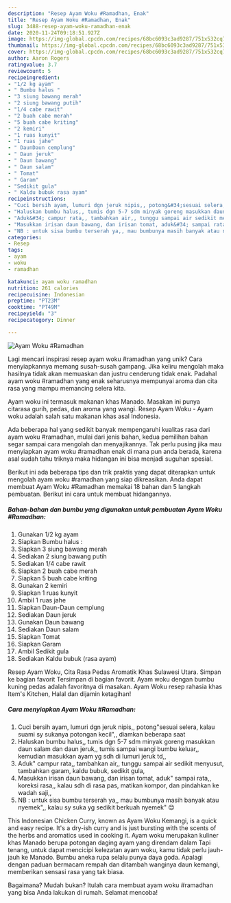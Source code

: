 ```yaml
---
description: "Resep Ayam Woku #Ramadhan, Enak"
title: "Resep Ayam Woku #Ramadhan, Enak"
slug: 3488-resep-ayam-woku-ramadhan-enak
date: 2020-11-24T09:18:51.927Z
image: https://img-global.cpcdn.com/recipes/68bc6093c3ad9287/751x532cq70/ayam-woku-ramadhan-foto-resep-utama.jpg
thumbnail: https://img-global.cpcdn.com/recipes/68bc6093c3ad9287/751x532cq70/ayam-woku-ramadhan-foto-resep-utama.jpg
cover: https://img-global.cpcdn.com/recipes/68bc6093c3ad9287/751x532cq70/ayam-woku-ramadhan-foto-resep-utama.jpg
author: Aaron Rogers
ratingvalue: 3.7
reviewcount: 5
recipeingredient:
- "1/2 kg ayam"
- " Bumbu halus "
- "3 siung bawang merah"
- "2 siung bawang putih"
- "1/4 cabe rawit"
- "2 buah cabe merah"
- "5 buah cabe kriting"
- "2 kemiri"
- "1 ruas kunyit"
- "1 ruas jahe"
- " DaunDaun cemplung"
- " Daun jeruk"
- " Daun bawang"
- " Daun salam"
- " Tomat"
- " Garam"
- "Sedikit gula"
- " Kaldu bubuk rasa ayam"
recipeinstructions:
- "Cuci bersih ayam, lumuri dgn jeruk nipis,, potong&#34;sesuai selera, kalau suami sy sukanya potongan kecil&#34;,, diamkan beberapa saat"
- "Haluskan bumbu halus,, tumis dgn 5-7 sdm minyak goreng masukkan daun salam dan daun jeruk,, tumis sampai wangi bumbu keluar,, kemudian masukkan ayam yg sdh di lumuri jeruk td,,"
- "Aduk&#34; campur rata,, tambahkan air,, tunggu sampai air sedikit menyusut, tambahkan garam, kaldu bubuk, sedikit gula,"
- "Masukkan irisan daun bawang, dan irisan tomat, aduk&#34; sampai rata,, koreksi rasa,, kalau sdh di rasa pas, matikan kompor, dan pindahkan ke wadah saji,,"
- "NB : untuk sisa bumbu terserah ya,, mau bumbunya masih banyak atau nyemek&#34;,, kalau sy suka yg sedikit berkuah nyemek&#34; 😊"
categories:
- Resep
tags:
- ayam
- woku
- ramadhan

katakunci: ayam woku ramadhan 
nutrition: 261 calories
recipecuisine: Indonesian
preptime: "PT23M"
cooktime: "PT49M"
recipeyield: "3"
recipecategory: Dinner

---
```



![Ayam Woku #Ramadhan](https://img-global.cpcdn.com/recipes/68bc6093c3ad9287/751x532cq70/ayam-woku-ramadhan-foto-resep-utama.jpg)

Lagi mencari inspirasi resep ayam woku #ramadhan yang unik? Cara menyiapkannya memang susah-susah gampang. Jika keliru mengolah maka hasilnya tidak akan memuaskan dan justru cenderung tidak enak. Padahal ayam woku #ramadhan yang enak seharusnya mempunyai aroma dan cita rasa yang mampu memancing selera kita.

Ayam woku ini termasuk makanan khas Manado. Masakan ini punya citarasa gurih, pedas, dan aroma yang wangi. Resep Ayam Woku - Ayam woku adalah salah satu makanan khas asal Indonesia.

Ada beberapa hal yang sedikit banyak mempengaruhi kualitas rasa dari ayam woku #ramadhan, mulai dari jenis bahan, kedua pemilihan bahan segar sampai cara mengolah dan menyajikannya. Tak perlu pusing jika mau menyiapkan ayam woku #ramadhan enak di mana pun anda berada, karena asal sudah tahu triknya maka hidangan ini bisa menjadi suguhan spesial.


Berikut ini ada beberapa tips dan trik praktis yang dapat diterapkan untuk mengolah ayam woku #ramadhan yang siap dikreasikan. Anda dapat membuat Ayam Woku #Ramadhan memakai 18 bahan dan 5 langkah pembuatan. Berikut ini cara untuk membuat hidangannya.

<!--inarticleads1-->

##### Bahan-bahan dan bumbu yang digunakan untuk pembuatan Ayam Woku #Ramadhan:

1. Gunakan 1/2 kg ayam
1. Siapkan  Bumbu halus :
1. Siapkan 3 siung bawang merah
1. Sediakan 2 siung bawang putih
1. Sediakan 1/4 cabe rawit
1. Siapkan 2 buah cabe merah
1. Siapkan 5 buah cabe kriting
1. Gunakan 2 kemiri
1. Siapkan 1 ruas kunyit
1. Ambil 1 ruas jahe
1. Siapkan  Daun-Daun cemplung
1. Sediakan  Daun jeruk
1. Gunakan  Daun bawang
1. Sediakan  Daun salam
1. Siapkan  Tomat
1. Siapkan  Garam
1. Ambil Sedikit gula
1. Sediakan  Kaldu bubuk (rasa ayam)


Resep Ayam Woku, Cita Rasa Pedas Aromatik Khas Sulawesi Utara. Simpan ke bagian favorit Tersimpan di bagian favorit. Ayam woku dengan bumbu kuning pedas adalah favoritnya di masakan. Ayam Woku resep rahasia khas Item&#39;s Kitchen, Halal dan dijamin ketagihan! 

<!--inarticleads2-->

##### Cara menyiapkan Ayam Woku #Ramadhan:

1. Cuci bersih ayam, lumuri dgn jeruk nipis,, potong&#34;sesuai selera, kalau suami sy sukanya potongan kecil&#34;,, diamkan beberapa saat
1. Haluskan bumbu halus,, tumis dgn 5-7 sdm minyak goreng masukkan daun salam dan daun jeruk,, tumis sampai wangi bumbu keluar,, kemudian masukkan ayam yg sdh di lumuri jeruk td,,
1. Aduk&#34; campur rata,, tambahkan air,, tunggu sampai air sedikit menyusut, tambahkan garam, kaldu bubuk, sedikit gula,
1. Masukkan irisan daun bawang, dan irisan tomat, aduk&#34; sampai rata,, koreksi rasa,, kalau sdh di rasa pas, matikan kompor, dan pindahkan ke wadah saji,,
1. NB : untuk sisa bumbu terserah ya,, mau bumbunya masih banyak atau nyemek&#34;,, kalau sy suka yg sedikit berkuah nyemek&#34; 😊


This Indonesian Chicken Curry, known as Ayam Woku Kemangi, is a quick and easy recipe. It&#39;s a dry-ish curry and is just bursting with the scents of the herbs and aromatics used in cooking it. Ayam woku merupakan kuliner khas Manado berupa potongan daging ayam yang direndam dalam Tapi tenang, untuk dapat mencicipi kelezatan ayam woku, kamu tidak perlu jauh-jauh ke Manado. Bumbu aneka rupa selalu punya daya goda. Apalagi dengan paduan bermacam rempah dan ditambah wanginya daun kemangi, memberikan sensasi rasa yang tak biasa. 

Bagaimana? Mudah bukan? Itulah cara membuat ayam woku #ramadhan yang bisa Anda lakukan di rumah. Selamat mencoba!
